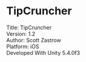 # TipCruncher

Title: TipCruncher<br/>
Version: 1.2<br/>
Author: Scott Zastrow<br/>
Platform: iOS<br/>
Developed With Unity 5.4.0f3<br/>